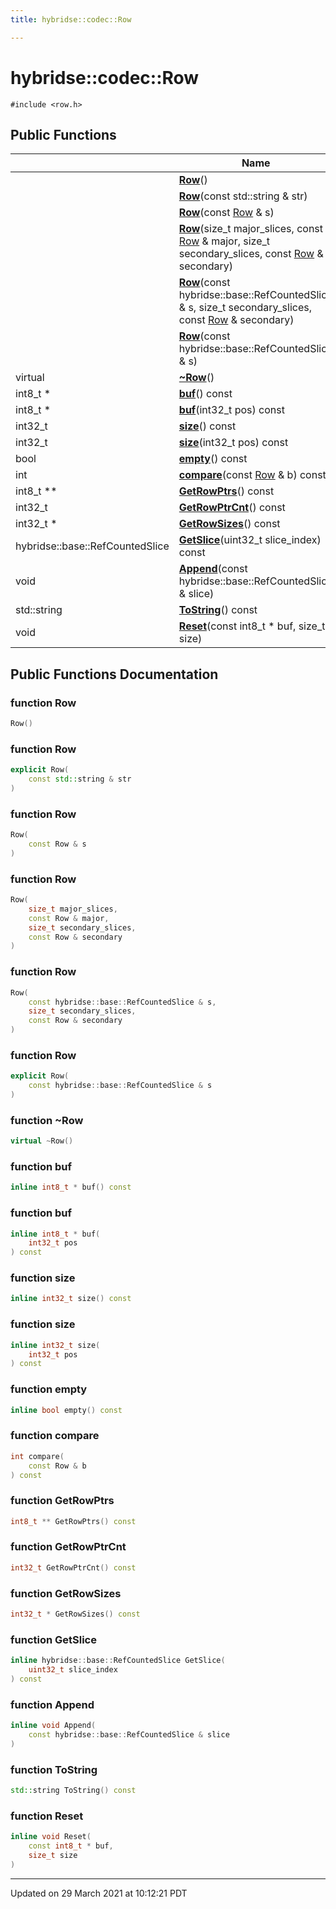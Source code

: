 ```yaml
---
title: hybridse::codec::Row

---
```


# hybridse::codec::Row




`#include <row.h>`

## Public Functions

|                | Name           |
| -------------- | -------------- |
| | **[Row](/hybridse/usage/api/markdown/Classes/classhybridse_1_1codec_1_1_row.md#function-row)**() |
| | **[Row](/hybridse/usage/api/markdown/Classes/classhybridse_1_1codec_1_1_row.md#function-row)**(const std::string & str) |
| | **[Row](/hybridse/usage/api/markdown/Classes/classhybridse_1_1codec_1_1_row.md#function-row)**(const [Row](/hybridse/usage/api/markdown/Classes/classhybridse_1_1codec_1_1_row.md) & s) |
| | **[Row](/hybridse/usage/api/markdown/Classes/classhybridse_1_1codec_1_1_row.md#function-row)**(size_t major_slices, const [Row](/hybridse/usage/api/markdown/Classes/classhybridse_1_1codec_1_1_row.md) & major, size_t secondary_slices, const [Row](/hybridse/usage/api/markdown/Classes/classhybridse_1_1codec_1_1_row.md) & secondary) |
| | **[Row](/hybridse/usage/api/markdown/Classes/classhybridse_1_1codec_1_1_row.md#function-row)**(const hybridse::base::RefCountedSlice & s, size_t secondary_slices, const [Row](/hybridse/usage/api/markdown/Classes/classhybridse_1_1codec_1_1_row.md) & secondary) |
| | **[Row](/hybridse/usage/api/markdown/Classes/classhybridse_1_1codec_1_1_row.md#function-row)**(const hybridse::base::RefCountedSlice & s) |
| virtual | **[~Row](/hybridse/usage/api/markdown/Classes/classhybridse_1_1codec_1_1_row.md#function-~row)**() |
| int8_t * | **[buf](/hybridse/usage/api/markdown/Classes/classhybridse_1_1codec_1_1_row.md#function-buf)**() const |
| int8_t * | **[buf](/hybridse/usage/api/markdown/Classes/classhybridse_1_1codec_1_1_row.md#function-buf)**(int32_t pos) const |
| int32_t | **[size](/hybridse/usage/api/markdown/Classes/classhybridse_1_1codec_1_1_row.md#function-size)**() const |
| int32_t | **[size](/hybridse/usage/api/markdown/Classes/classhybridse_1_1codec_1_1_row.md#function-size)**(int32_t pos) const |
| bool | **[empty](/hybridse/usage/api/markdown/Classes/classhybridse_1_1codec_1_1_row.md#function-empty)**() const |
| int | **[compare](/hybridse/usage/api/markdown/Classes/classhybridse_1_1codec_1_1_row.md#function-compare)**(const [Row](/hybridse/usage/api/markdown/Classes/classhybridse_1_1codec_1_1_row.md) & b) const |
| int8_t ** | **[GetRowPtrs](/hybridse/usage/api/markdown/Classes/classhybridse_1_1codec_1_1_row.md#function-getrowptrs)**() const |
| int32_t | **[GetRowPtrCnt](/hybridse/usage/api/markdown/Classes/classhybridse_1_1codec_1_1_row.md#function-getrowptrcnt)**() const |
| int32_t * | **[GetRowSizes](/hybridse/usage/api/markdown/Classes/classhybridse_1_1codec_1_1_row.md#function-getrowsizes)**() const |
| hybridse::base::RefCountedSlice | **[GetSlice](/hybridse/usage/api/markdown/Classes/classhybridse_1_1codec_1_1_row.md#function-getslice)**(uint32_t slice_index) const |
| void | **[Append](/hybridse/usage/api/markdown/Classes/classhybridse_1_1codec_1_1_row.md#function-append)**(const hybridse::base::RefCountedSlice & slice) |
| std::string | **[ToString](/hybridse/usage/api/markdown/Classes/classhybridse_1_1codec_1_1_row.md#function-tostring)**() const |
| void | **[Reset](/hybridse/usage/api/markdown/Classes/classhybridse_1_1codec_1_1_row.md#function-reset)**(const int8_t * buf, size_t size) |

## Public Functions Documentation

### function Row

```cpp
Row()
```


### function Row

```cpp
explicit Row(
    const std::string & str
)
```


### function Row

```cpp
Row(
    const Row & s
)
```


### function Row

```cpp
Row(
    size_t major_slices,
    const Row & major,
    size_t secondary_slices,
    const Row & secondary
)
```


### function Row

```cpp
Row(
    const hybridse::base::RefCountedSlice & s,
    size_t secondary_slices,
    const Row & secondary
)
```


### function Row

```cpp
explicit Row(
    const hybridse::base::RefCountedSlice & s
)
```


### function ~Row

```cpp
virtual ~Row()
```


### function buf

```cpp
inline int8_t * buf() const
```


### function buf

```cpp
inline int8_t * buf(
    int32_t pos
) const
```


### function size

```cpp
inline int32_t size() const
```


### function size

```cpp
inline int32_t size(
    int32_t pos
) const
```


### function empty

```cpp
inline bool empty() const
```


### function compare

```cpp
int compare(
    const Row & b
) const
```


### function GetRowPtrs

```cpp
int8_t ** GetRowPtrs() const
```


### function GetRowPtrCnt

```cpp
int32_t GetRowPtrCnt() const
```


### function GetRowSizes

```cpp
int32_t * GetRowSizes() const
```


### function GetSlice

```cpp
inline hybridse::base::RefCountedSlice GetSlice(
    uint32_t slice_index
) const
```


### function Append

```cpp
inline void Append(
    const hybridse::base::RefCountedSlice & slice
)
```


### function ToString

```cpp
std::string ToString() const
```


### function Reset

```cpp
inline void Reset(
    const int8_t * buf,
    size_t size
)
```


-------------------------------

Updated on 29 March 2021 at 10:12:21 PDT